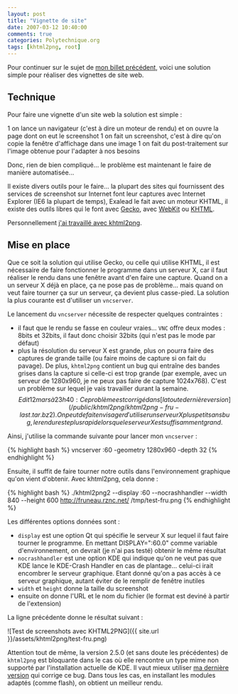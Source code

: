 ```yaml
---
layout: post
title: "Vignette de site"
date: 2007-03-12 10:40:00
comments: true
categories: Polytechnique.org
tags: [khtml2png, root]
---
```

Pour continuer sur le sujet de [mon billet précédent](/post/2007/03/10/A-croire-que-certains-le-font-expres), voici une solution simple pour réaliser des vignettes de site web.

<!-- more -->

Technique
---------

Pour faire une vignette d'un site web la solution est simple :

1   on lance un navigateur (c'est à dire un moteur de rendu) et on ouvre la page dont on eut le screenshot
1   on fait un screenshot, c'est à dire qu'on copie la fenêtre d'affichage dans une image
1   on fait du post-traitement sur l'image obtenue pour l'adapter à nos besoins

Donc, rien de bien compliqué... le problème est maintenant le faire de manière automatisée...

Il existe divers outils pour le faire... la plupart des sites qui fournissent des services de screenshot sur Internet font leur captures avec Internet Explorer (IE6 la plupart de temps), Exalead le fait avec un moteur KHTML, il existe des outils libres qui le font avec [Gecko](http://www.hackdiary.com/archives/000055.html), avec [WebKit](http://www.paulhammond.org/webkit2png/) ou [KHTML](http://khtml2png.sourceforge.net/).

Personnellement [j'ai travaillé avec khtml2png](/post/2007/03/10/A-croire-que-certains-le-font-expres).

Mise en place
-------------

Que ce soit la solution qui utilise Gecko, ou celle qui utilise KHTML, il est nécessaire de faire fonctionner le programme dans un serveur X, car il faut réaliser le rendu dans une fenêtre avant d'en faire une capture. Quand on a un serveur X déjà en place, ça ne pose pas de problème... mais quand on veut faire tourner ça sur un serveur, ça devient plus casse-pied. La solution la plus courante est d'utiliser un `vncserver`.

Le lancement du `vncserver` nécessite de respecter quelques contraintes :

*   il faut que le rendu se fasse en couleur vraies... `VNC` offre deux modes : 8bits et 32bits, il faut donc choisir 32bits (qui n'est pas le mode par défaut)
*   plus la résolution du serveur X est grande, plus on pourra faire des captures de grande taille (ou faire moins de capture si on fait du pavage). De plus, `khtml2png` contient un bug qui entraîne des bandes grises dans la capture si celle-ci est trop grande (par exemple, avec un serveur de 1280x960, je ne peux pas faire de capture 1024x768). C'est un problème sur lequel je vais travailler durant la semaine.$$Edit 12 mars à 23h40 : Ce problème est corrigé dans [la toute dernière version](/public/khtml2png/khtml2png-fru-last.tar.bz2). On peut de fait envisager d'utiliser un serveur X plus petit sans bug, le rendu reste plus rapide lorsque le serveur X est suffisamment grand.$$

Ainsi, j'utilise la commande suivante pour lancer mon `vncserver` :

{% highlight bash %}
vncserver :60 -geometry 1280x960 -depth 32
{% endhighlight %}

Ensuite, il suffit de faire tourner notre outils dans l'environnement graphique qu'on vient d'obtenir. Avec khtml2png, cela donne :

{% highlight bash %}
./khtml2png2 --display :60 --nocrashhandler --width 840 --height 600 http://fruneau.rznc.net/ /tmp/test-fru.png
{% endhighlight %}

Les différentes options données sont :

*   `display` est une option Qt qui spécifie le serveur X sur lequel il faut faire tourner le programme. En mettant DISPLAY=":60.0" comme variable d'environnement, on devrait (je n'ai pas testé) obtenir le même résultat
*   `nocrashhandler` est une option KDE qui indique qu'on ne veut pas que KDE lance le KDE-Crash Handler en cas de plantage... celui-ci irait encombrer le serveur graphique. Etant donné qu'on a pas accès à ce serveur graphique, autant éviter de le remplir de fenêtre inutiles
*   `width` et `height` donne la taille du screenshot
*   ensuite on donne l'URL et le nom du fichier (le format est deviné à partir de l'extension)

La ligne précédente donne le résultat suivant :

![Test de screenshots avec KHTML2PNG]({{ site.url }}/assets/khtml2png/test-fru.png)

Attention tout de même, la version 2.5.0 (et sans doute les précédentes) de `khtml2png` est bloquante dans le cas où elle rencontre un type mime non supporté par l'installation actuelle de KDE. Il vaut mieux utiliser [ma dernière version](/public/khtml2png/khtml2png-fru-last.tar.bz2) qui corrige ce bug. Dans tous les cas, en installant les modules adaptés (comme flash), on obtient un meilleur rendu.
